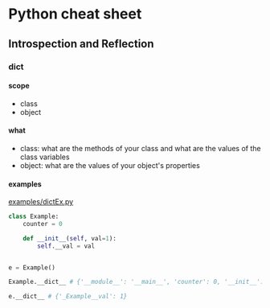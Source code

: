 # Python cheat sheet

## Introspection and Reflection

### __dict__
#### scope
* class
* object

#### what
* class: what are the methods of your class and what are the values of the class variables
* object: what are the values of your object's properties

#### examples
[examples/dictEx.py](./examples/dictEx.py)
```python
class Example:
    counter = 0

    def __init__(self, val=1):
        self.__val = val


e = Example()

Example.__dict__ # {'__module__': '__main__', 'counter': 0, '__init__': <function Example.__init__ at 0x7fb01b097ea0>, '__dict__': <attribute '__dict__' of 'Example' objects>, '__weakref__': <attribute '__weakref__' of 'Example' objects>, '__doc__': None}

e.__dict__ # {'_Example__val': 1}
    
```